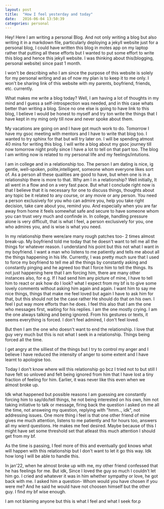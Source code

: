 ```yaml
---
layout: post
title:  "How I feel yesterday and today"
date:   2016-06-04 13:50:39
categories: personal
---
```

Hey! Here I am writing a personal Blog. And not only writing a blog but also writing it in a markdown file, particularly deploying a jekyll website just for a personal blog, I could have written this blog in motes app on my laptop rather that putting all these efforts but I wanted to put some effort to write this blog and hence this jekyll website. I was thinking about this(blogging, personal website) since past 1 month. 

I won't be describing who I am since the purpose of this website is solely for my personal writing and as of now my plan is to keep it to me only. I won't be sharing link of this website with my parents, boyfriend, friends, etc. currently.

What makes me write a blog today? Well, I am having a lot of thoughts in my mind and I guess a self-introspection was needed, and in this case whats better than writing a blog. Since no one else is going to have link to this blog, I believe I would be honest to myself and try ton write the things that I have kept in my ming only till now and never spoke about them.

My vacations are going on and I have got much work to do. Tomorrow I have my gsoc meeting with mentors and I have to write that blog too. I wanted to try sphinx for that but will try later on. I will be spending atmost 40 mins for writing this blog. I will write a blog about my gsoc journey till now tomorrow night prolly since I have a lot to tell on that part too. The blog I am writing now is related to my personal life and my feelings/intutions.

I am in college and in a relationship too. The person I am dating is nice, ig gentle, well-spoken, polite,intelligent, someone whom everyone likes sort of. As a person all these qualities are good to have, but when one is in a relationship there is more to that. Why am I in a relationship? Well initially, It all went in a flow and on a very fast pace. But what I conclude right now is that I believe that it is necessary for one to discuss things, thoughts about any topic be it related to any course, or any movie or any person. You need a person exclusively for you who can admire you, help you take right decision, take care about you, remind you. And especially when you are far away from home it feels somewhat safe and secure to have someone whom you can trust very much and confinde in. In college, handling pressure alone is very difficult, that is what I feel, a person exclusively for you, one who admires you, and is wise is what you need. 

In my relationship there were/are many rough patches too- 2 times almost break-up.
My boyfriend told me today that he doesn't want to tell me all the things for whatever reason. I understand his point but this not what I want in my boyfriend. I want a man who listens to me patiently and tells me about all the things happening in his life. Currently, I was pretty much sure that I used to force my boyfriend to tell me all the things by constantly asking and constantly pinging and he agreed too that I force him to tell the things. Its not just happening here that I am forcing him, there are many other instances also, for e.g. If I had send him any picture of mine, I have to tell him to react or ask how do I look? what I expect from my bf is to give some lovely comments without asking him again and again. I want him to say me nice things, things that make me feel loved but again I have to ask him for that, but this should not be the case rather He should do that on his own. I feel I put way more efforts than he does. I feel this also that I am the one who messages first, waiting for his replies. I am the one mostly crying. I am the one always talking and being ignored. From his gestures or texts, it seems everything is forced. I don't feel admired, I don't feel loved. 

But then I am the one who doesn't want to end the relationship. I love that guy very much but this is not what I seek in a relationship. Things being forced all the time.

I get angry at the silliest of the things but I try to control my anger and I believe I have reduced the intensity of anger to some extent and I have learnt to apologise too.

Today I don't know where will this relationship go bcz I tried not to but still I have felt so unloved and felt being ignored from him that I have lost a tiny fraction of feeling for him. Earlier, it was never like this even when we almost broke up.

Idk what happened but possible reasons I am guessing are constantly forcing him to say/do/tell things, he not being interested on his own, him not taking initiative to talk or message, firing back the question i asked on me all the time, not answeing my question, replying with "hmm.., idk", not addressing issues. One more thing i feel is that one other friend of mine gives me much attention, listens to me patiently and for hours too, answers all my wierd questions. He makes me feel desired. Maybe because of this I might have set some threshold set that atleast this much attention I should get from my bf. 

As the time is passing, I feel more of this and eventually god knows what will happen with this relationship but I don't want to let it go this way. Idk how long I will be able to handle this. 

In jan'22, when he almost broke up with me, my other friend confessed that he has feelings for me. But idk, Since I loved the guy so much I couldn't let him go. I cried and whatever it was in him whether sympathy or love, he got back with me. I asked him a question- Whom would you have chosen if you were me? And he said he would have not choosen himself but the other guy. I find my bf wise enough. 


I am not blaming anyone but this is what I feel and what I seek for.p
